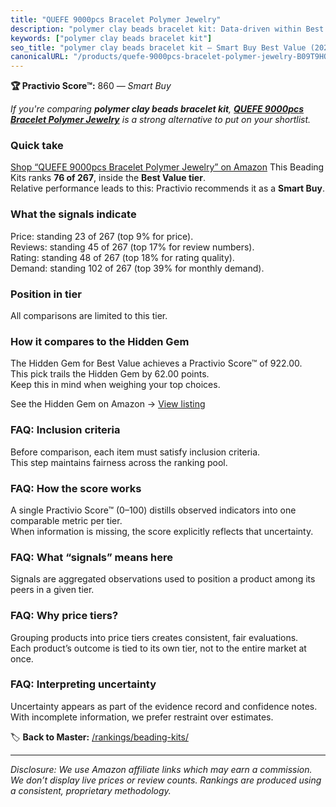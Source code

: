 ```yaml
---
title: "QUEFE 9000pcs Bracelet Polymer Jewelry"
description: "polymer clay beads bracelet kit: Data-driven within Best Value ranking using the Practivio Score™. Positioned by quality, value, demand, findability, momentum."
keywords: ["polymer clay beads bracelet kit"]
seo_title: "polymer clay beads bracelet kit — Smart Buy Best Value (2025)"
canonicalURL: "/products/quefe-9000pcs-bracelet-polymer-jewelry-B09T9HQBJZ/"
---
```


**🏆 Practivio Score™:** 860 — _Smart Buy_


*If you're comparing **polymer clay beads bracelet kit**, **[QUEFE 9000pcs Bracelet Polymer Jewelry](https://www.amazon.com/dp/B09T9HQBJZ?tag=practivio-20)** is a strong alternative to put on your shortlist.*
### Quick take
[Shop “QUEFE 9000pcs Bracelet Polymer Jewelry” on Amazon](https://www.amazon.com/dp/B09T9HQBJZ?tag=practivio-20)
This Beading Kits ranks **76 of 267**, inside the **Best Value tier**.  
Relative performance leads to this: Practivio recommends it as a **Smart Buy**.

### What the signals indicate
Price: standing 23 of 267 (top 9% for price).  
Reviews: standing 45 of 267 (top 17% for review numbers).  
Rating: standing 48 of 267 (top 18% for rating quality).  
Demand: standing 102 of 267 (top 39% for monthly demand).

### Position in tier
All comparisons are limited to this tier.

### How it compares to the Hidden Gem
The Hidden Gem for Best Value achieves a Practivio Score™ of 922.00.  
This pick trails the Hidden Gem by 62.00 points.  
Keep this in mind when weighing your top choices.  

See the Hidden Gem on Amazon → [View listing](https://www.amazon.com/dp/B0DBHNPBZ5?tag=practivio-20)

### FAQ: Inclusion criteria
Before comparison, each item must satisfy inclusion criteria.  
This step maintains fairness across the ranking pool.

### FAQ: How the score works
A single Practivio Score™ (0–100) distills observed indicators into one comparable metric per tier.  
When information is missing, the score explicitly reflects that uncertainty.

### FAQ: What “signals” means here
Signals are aggregated observations used to position a product among its peers in a given tier.

### FAQ: Why price tiers?
Grouping products into price tiers creates consistent, fair evaluations.  
Each product’s outcome is tied to its own tier, not to the entire market at once.

### FAQ: Interpreting uncertainty
Uncertainty appears as part of the evidence record and confidence notes.  
With incomplete information, we prefer restraint over estimates.


🏷️ **Back to Master:** [/rankings/beading-kits/](/rankings/beading-kits/)

---
_Disclosure: We use Amazon affiliate links which may earn a commission. We don’t display live prices or review counts. Rankings are produced using a consistent, proprietary methodology._
